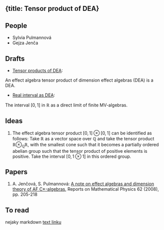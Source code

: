 {title: Tensor product of DEA}
---
## People

* Sylvia Pulmannová
* Gejza Jenča


## Drafts

* [Tensor products of DEA](/static/pdf/tpdea.pdf):

 An effect algebra tensor product of dimension effect algebras (DEA) is a DEA. 

* [Real interval as DEA](/static/pdf/interval.pdf):

The interval $[0,1]$ in $\mathbb R$ as a direct limit of finite MV-algebras.

## Ideas

1. The effect algebra tensor product   $[0,1]\otimes [0,1]$ can be identified as follows:  Take $\mathbb R$ as a vector space over $\mathbb Q$ and take the tensor product $\mathbb R\otimes_{\mathbb Q}\mathbb R$, with the smallest cone such that it becomes a partially ordered abelian group such that the tensor product of positive elements is positive.  Take the interval $[0,1\otimes 1]$ in this ordered group.

## Papers

1. A. Jenčová, S. Pulmannová: [A note on effect algebras and dimension theory of AF C*-algebras](/static/pdf/ROMP08.pdf), Reports on Mathematical Physics 62 (2008), pp. 205-218 

## To read


nejaky markdown [text linku](hocico)
